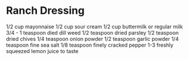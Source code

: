 # Ranch Dressing

1/2 cup mayonnaise
1/2 cup sour cream
1/2 cup buttermilk or regular milk
3/4 - 1 teaspoon died dill weed
1/2 teaspoon dried parsley
1/2 teaspoon dried chives
1/4 teaspoon onion powder
1/2 teaspoon garlic powder
1/4 teaspoon fine sea salt
1/8 teaspoon finely cracked pepper
1-3 freshly squeezed lemon juice to taste 
